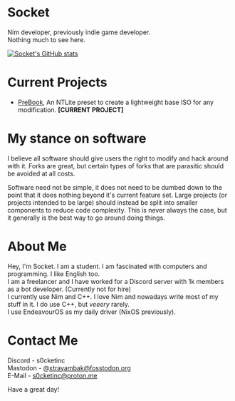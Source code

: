 # Socket
Nim developer, previously indie game developer. \
Nothing much to see here.

[![Socket's GitHub stats](https://github-readme-stats.vercel.app/api?username=SocketOfficial&show_icons=true&theme=radical&bg_color=00000000&show=reviews,discussions_started,discussions_answered,prs_merged,prs_merged_percentage)](https://github-readme-stats.vercel.app)

# Current Projects
- [PreBook](https://github.com/Pre-Book), An NTLite preset to create a lightweight base ISO for any modification. **[CURRENT PROJECT]**

# My stance on software
I believe all software should give users the right to modify and hack around with it. Forks are great, but certain types of forks that are parasitic should be avoided at all costs.

Software need not be simple, it does not need to be dumbed down to the point that it does nothing beyond it's current feature set.
Large projects (or projects intended to be large) should instead be split into smaller components to reduce code complexity.
This is never always the case, but it generally is the best way to go around doing things.

# About Me
Hey, I'm Socket. I am a student. I am fascinated with computers and programming. I like English too. \
I am a freelancer and I have worked for a Discord server with 1k members as a bot developer. (Currently not for hire) \
I currently use Nim and C++. I love Nim and nowadays write most of my stuff in it. I do use C++, but *veeery* rarely. \
I use EndeavourOS as my daily driver (NixOS previously).

# Contact Me
Discord - s0cketinc \
Mastodon - @xtrayambak@fosstodon.org \
E-Mail - s0cketinc@proton.me

Have a great day!
